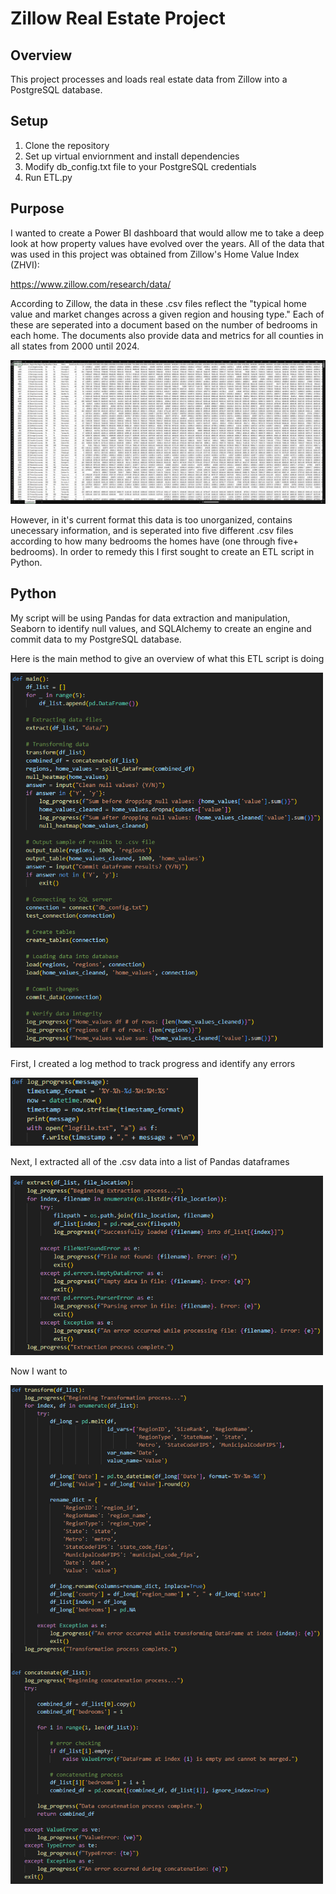 # Zillow Real Estate Project

## Overview
This project processes and loads real estate data from Zillow into a PostgreSQL database.

## Setup
1. Clone the repository
2. Set up virtual enviornment and install dependencies 
3. Modify db_config.txt file to your PostgreSQL credentials
4. Run ETL.py

## Purpose
I wanted to create a Power BI dashboard that would allow me to take a deep look at how property values
have evolved over the years. All of the data that was used in this project was obtained from Zillow's
Home Value Index (ZHVI):

https://www.zillow.com/research/data/

According to Zillow, the data in these .csv files reflect the "typical home value and market changes
across a given region and housing type." Each of these are seperated into a document based on the number
of bedrooms in each home. The documents also provide data and metrics for all counties in all states from
2000 until 2024.

![DAX Image](images/zillow_data.png)

However, in it's current format this data is too unorganized, contains unecessary information, and is 
seperated into five different .csv files according to how many bedrooms the homes have (one through five+ bedrooms).
In order to remedy this I first sought to create an ETL script in Python.

## Python 
My script will be using Pandas for data extraction and manipulation, Seaborn to identify null values, and 
SQLAlchemy to create an engine and commit data to my PostgreSQL database.

Here is the main method to give an overview of what this ETL script is doing

<img src="images/python/main.PNG" width="500" />

First, I created a log method to track progress and identify any errors

<img src="images/python/log_progress.PNG" width="300" />

Next, I extracted all of the .csv data into a list of Pandas dataframes

<img src="images/python/extract.PNG" width="500" />

Now I want to 

<img src="images/python/transform_1.PNG" width="500" />




